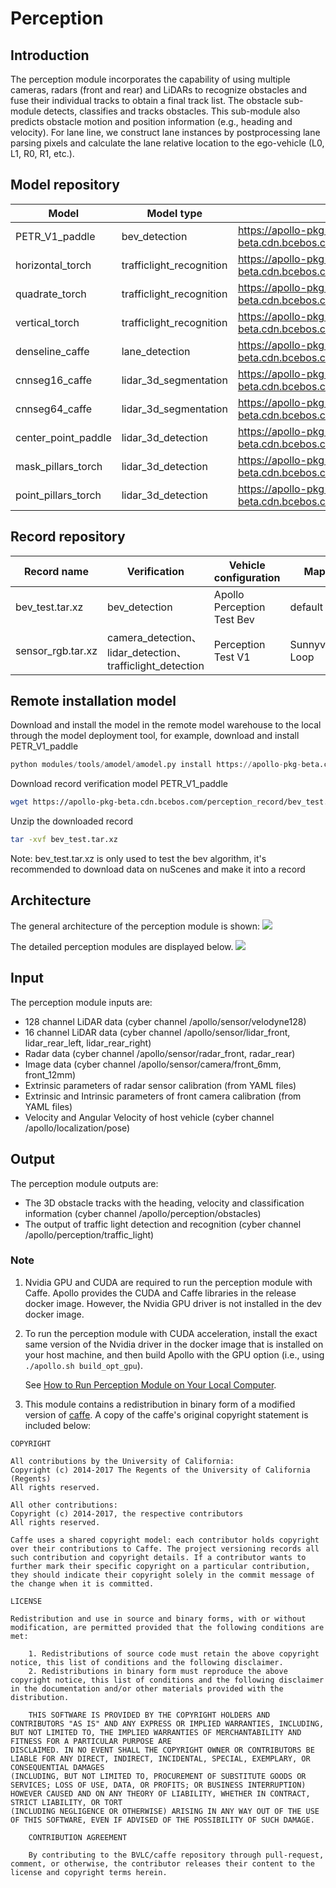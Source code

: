 # Perception

## Introduction

The perception module incorporates the capability of using multiple cameras, radars (front and rear) and LiDARs to recognize obstacles and fuse their individual tracks to obtain a final track list.
The obstacle sub-module detects, classifies and tracks obstacles.
This sub-module also predicts obstacle motion and position information (e.g., heading and velocity).
For lane line, we construct lane instances by postprocessing lane parsing pixels and calculate the lane relative location to the ego-vehicle (L0, L1, R0, R1, etc.).

## Model repository

| Model               | Model type               | Model download address                                       |
| ------------------- | ------------------------ | ------------------------------------------------------------ |
| PETR_V1_paddle      | bev_detection            | https://apollo-pkg-beta.cdn.bcebos.com/perception_model/petrv1.zip |
| horizontal_torch    | trafficlight_recognition | https://apollo-pkg-beta.cdn.bcebos.com/perception_model/horizontal_torch.zip |
| quadrate_torch      | trafficlight_recognition | https://apollo-pkg-beta.cdn.bcebos.com/perception_model/quadrate_torch.zip |
| vertical_torch      | trafficlight_recognition | https://apollo-pkg-beta.cdn.bcebos.com/perception_model/vertical_torch.zip |
| denseline_caffe     | lane_detection           | https://apollo-pkg-beta.cdn.bcebos.com/perception_model/denseline_caffe.zip |
| cnnseg16_caffe      | lidar_3d_segmentation    | https://apollo-pkg-beta.cdn.bcebos.com/perception_model/cnnseg16_caffe.zip |
| cnnseg64_caffe      | lidar_3d_segmentation    | https://apollo-pkg-beta.cdn.bcebos.com/perception_model/cnnseg64_caffe.zip |
| center_point_paddle | lidar_3d_detection       | https://apollo-pkg-beta.cdn.bcebos.com/perception_model/center_point_paddle.zip |
| mask_pillars_torch  | lidar_3d_detection       | https://apollo-pkg-beta.cdn.bcebos.com/perception_model/mask_pillars_torch.zip |
| point_pillars_torch | lidar_3d_detection       | https://apollo-pkg-beta.cdn.bcebos.com/perception_model/point_pillars_torch.zip |

## Record repository
| Record name       | Verification                                              | Vehicle configuration      | Map            | Size   | Download address                                             |
| ----------------- | --------------------------------------------------------- | -------------------------- | -------------- | ------ | ------------------------------------------------------------ |
| bev_test.tar.xz   | bev_detection                                             | Apollo Perception Test Bev | default        | 1.93GB | https://apollo-pkg-beta.cdn.bcebos.com/perception_record/bev_test.tar.xz |
| sensor_rgb.tar.xz | camera_detection、lidar_detection、trafficlight_detection | Perception Test V1         | Sunnyvale Loop | 4.4GB  | https://apollo-system.bj.bcebos.com/dataset/6.0_edu/sensor_rgb.tar.xz |
## Remote installation model

Download and install the model in the remote model warehouse to the local through the model deployment tool, for example, download and install PETR_V1_paddle

```python
python modules/tools/amodel/amodel.py install https://apollo-pkg-beta.cdn.bcebos.com/perception_model/petrv1.zip
```

Download record verification model PETR_V1_paddle

```bash
wget https://apollo-pkg-beta.cdn.bcebos.com/perception_record/bev_test.tar.xz
```

Unzip the downloaded record

```bash
tar -xvf bev_test.tar.xz
```

Note: bev_test.tar.xz is only used to test the bev algorithm, it's recommended to download data on nuScenes and make it into a record
## Architecture

The general architecture of the perception module is shown:
![](https://github.com/ApolloAuto/apollo/blob/master/docs/specs/images/Apollo3.5_perception_sensor_based.png)

The detailed perception modules are displayed below.
![](https://github.com/ApolloAuto/apollo/blob/master/docs/specs/images/Apollo6.0_perception_detail.png)

## Input

The perception module inputs are:

- 128 channel LiDAR data (cyber channel /apollo/sensor/velodyne128)
- 16 channel LiDAR data (cyber channel /apollo/sensor/lidar_front, lidar_rear_left, lidar_rear_right)
- Radar data (cyber channel /apollo/sensor/radar_front, radar_rear)
- Image data (cyber channel /apollo/sensor/camera/front_6mm, front_12mm)
- Extrinsic parameters of radar sensor calibration (from YAML files)
- Extrinsic and Intrinsic parameters of front camera calibration (from YAML files)
- Velocity and Angular Velocity of host vehicle (cyber channel /apollo/localization/pose)

## Output

The perception module outputs are:

* The 3D obstacle tracks with the heading, velocity and classification information (cyber channel /apollo/perception/obstacles)
* The output of traffic light detection and recognition (cyber channel /apollo/perception/traffic_light)

### Note
1. Nvidia GPU and CUDA are required to run the perception module with Caffe. Apollo provides the CUDA and Caffe libraries in the release docker image. However, the Nvidia GPU driver is not installed in the dev docker image.

2. To run the perception module with CUDA acceleration, install the exact same version of the Nvidia driver in the docker image that is installed on your host machine, and then build Apollo with the GPU option (i.e., using `./apollo.sh build_opt_gpu`).

    See [How to Run Perception Module on Your Local Computer](https://github.com/ApolloAuto/apollo/blob/master/docs/howto/how_to_run_perception_module_on_your_local_computer.md).

3. This module contains a redistribution in binary form of a modified version of [caffe](https://github.com/BVLC/caffe).
A copy of the caffe's original copyright statement is included below:

```
COPYRIGHT

All contributions by the University of California:
Copyright (c) 2014-2017 The Regents of the University of California (Regents)
All rights reserved.

All other contributions:
Copyright (c) 2014-2017, the respective contributors
All rights reserved.

Caffe uses a shared copyright model: each contributor holds copyright over their contributions to Caffe. The project versioning records all such contribution and copyright details. If a contributor wants to further mark their specific copyright on a particular contribution, they should indicate their copyright solely in the commit message of the change when it is committed.

LICENSE

Redistribution and use in source and binary forms, with or without modification, are permitted provided that the following conditions are met:

    1. Redistributions of source code must retain the above copyright notice, this list of conditions and the following disclaimer.
    2. Redistributions in binary form must reproduce the above copyright notice, this list of conditions and the following disclaimer in the documentation and/or other materials provided with the distribution.

    THIS SOFTWARE IS PROVIDED BY THE COPYRIGHT HOLDERS AND CONTRIBUTORS "AS IS" AND ANY EXPRESS OR IMPLIED WARRANTIES, INCLUDING, BUT NOT LIMITED TO, THE IMPLIED WARRANTIES OF MERCHANTABILITY AND FITNESS FOR A PARTICULAR PURPOSE ARE
DISCLAIMED. IN NO EVENT SHALL THE COPYRIGHT OWNER OR CONTRIBUTORS BE LIABLE FOR ANY DIRECT, INDIRECT, INCIDENTAL, SPECIAL, EXEMPLARY, OR CONSEQUENTIAL DAMAGES
(INCLUDING, BUT NOT LIMITED TO, PROCUREMENT OF SUBSTITUTE GOODS OR SERVICES; LOSS OF USE, DATA, OR PROFITS; OR BUSINESS INTERRUPTION) HOWEVER CAUSED AND ON ANY THEORY OF LIABILITY, WHETHER IN CONTRACT, STRICT LIABILITY, OR TORT
(INCLUDING NEGLIGENCE OR OTHERWISE) ARISING IN ANY WAY OUT OF THE USE OF THIS SOFTWARE, EVEN IF ADVISED OF THE POSSIBILITY OF SUCH DAMAGE.

    CONTRIBUTION AGREEMENT

    By contributing to the BVLC/caffe repository through pull-request, comment, or otherwise, the contributor releases their content to the license and copyright terms herein.
```